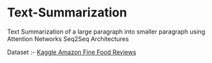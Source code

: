 # Text-Summarization
Text Summarization of a large paragraph into smaller paragraph using Attention Networks Seq2Seq Architectures

Dataset :- <a href="https://www.kaggle.com/snap/amazon-fine-food-reviews"> Kaggle Amazon Fine Food Reviews </a>
